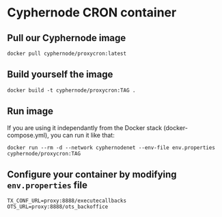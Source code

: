 # Cyphernode CRON container

## Pull our Cyphernode image

```shell
docker pull cyphernode/proxycron:latest
```

## Build yourself the image

```shell
docker build -t cyphernode/proxycron:TAG .
```

## Run image

If you are using it independantly from the Docker stack (docker-compose.yml), you can run it like that:

```shell
docker run --rm -d --network cyphernodenet --env-file env.properties cyphernode/proxycron:TAG
```

## Configure your container by modifying `env.properties` file

```properties
TX_CONF_URL=proxy:8888/executecallbacks
OTS_URL=proxy:8888/ots_backoffice
```
